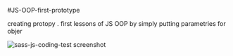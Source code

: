 #JS-OOP-first-prototype

creating protopy . first lessons of JS OOP by simply putting parametries for objer


![sass-js-coding-test screenshot](https://github.com/andrzejbajuk79/rep8-prototype/blob/master/img/Screenshot%20(10).png?raw=true)
